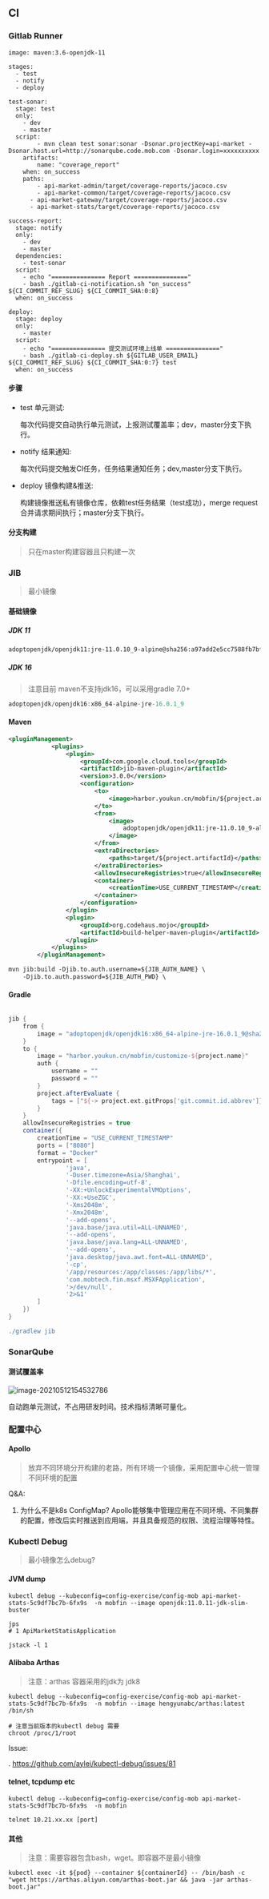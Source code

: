 ## CI 



### Gitlab Runner

```
image: maven:3.6-openjdk-11

stages:
  - test
  - notify
  - deploy

test-sonar:
  stage: test
  only:
    - dev
    - master
  script:
		- mvn clean test sonar:sonar -Dsonar.projectKey=api-market -Dsonar.host.url=http://sonarqube.code.mob.com -Dsonar.login=xxxxxxxxxx
	artifacts:
		name: "coverage_report"
    when: on_success
    paths:
    	- api-market-admin/target/coverage-reports/jacoco.csv
    	- api-market-common/target/coverage-reports/jacoco.csv
      - api-market-gateway/target/coverage-reports/jacoco.csv
      - api-market-stats/target/coverage-reports/jacoco.csv
      
success-report:
  stage: notify
  only:
    - dev
    - master
  dependencies:
    - test-sonar
  script:
    - echo "=============== Report ==============="
    - bash ./gitlab-ci-notification.sh "on_success" ${CI_COMMIT_REF_SLUG} ${CI_COMMIT_SHA:0:8}
  when: on_success
  
deploy:
  stage: deploy
  only:
    - master
  script:
    - echo "=============== 提交测试环境上线单 ==============="
    - bash ./gitlab-ci-deploy.sh ${GITLAB_USER_EMAIL} ${CI_COMMIT_REF_SLUG} ${CI_COMMIT_SHA:0:7} test
  when: on_success
```

#### 步骤

- test 单元测试:

  每次代码提交自动执行单元测试，上报测试覆盖率；dev，master分支下执行。

- notify 结果通知: 

  每次代码提交触发CI任务，任务结果通知任务；dev,master分支下执行。

- deploy 镜像构建&推送:

  构建镜像推送私有镜像仓库，依赖test任务结果（test成功），merge request合并请求期间执行；master分支下执行。

#### 分支构建

> 只在master构建容器且只构建一次

### JIB

> 最小镜像

#### 基础镜像

##### JDK 11

```xml
adoptopenjdk/openjdk11:jre-11.0.10_9-alpine@sha256:a97add2e5cc7588fb7bf67a9be4815dc0acabe914af123fbac4e028a0c3140bf
```

##### JDK 16

> 注意目前 maven不支持jdk16，可以采用gradle 7.0+

```gradle
adoptopenjdk/openjdk16:x86_64-alpine-jre-16.0.1_9
```



#### Maven

```xml
<pluginManagement>
            <plugins>
                <plugin>
                    <groupId>com.google.cloud.tools</groupId>
                    <artifactId>jib-maven-plugin</artifactId>
                    <version>3.0.0</version>
                    <configuration>
                        <to>
                            <image>harbor.youkun.cn/mobfin/${project.artifactId}:${git.commit.id.abbrev}</image>
                        </to>
                        <from>
                            <image>
                                adoptopenjdk/openjdk11:jre-11.0.10_9-alpine@sha256:a97add2e5cc7588fb7bf67a9be4815dc0acabe914af123fbac4e028a0c3140bf
                            </image>
                        </from>
                        <extraDirectories>
                            <paths>target/${project.artifactId}</paths> <!-- Copies files from-->
                        </extraDirectories>
                        <allowInsecureRegistries>true</allowInsecureRegistries>
                        <container>
                            <creationTime>USE_CURRENT_TIMESTAMP</creationTime>
                        </container>
                    </configuration>
                </plugin>
                <plugin>
                    <groupId>org.codehaus.mojo</groupId>
                    <artifactId>build-helper-maven-plugin</artifactId>
                </plugin>
            </plugins>
        </pluginManagement>

mvn jib:build -Djib.to.auth.username=${JIB_AUTH_NAME} \
    -Djib.to.auth.password=${JIB_AUTH_PWD} \
```



#### Gradle

```groovy

jib {
    from {
        image = "adoptopenjdk/openjdk16:x86_64-alpine-jre-16.0.1_9@sha256:485f58b1e084af00492c3c7704c5b0e223622f8017cbedca8c885bf2136e23bf"
    }
    to {
        image = "harbor.youkun.cn/mobfin/customize-${project.name}"
        auth {
            username = ""
            password = ""
        }
        project.afterEvaluate {
            tags = ["${-> project.ext.gitProps['git.commit.id.abbrev']}"]
        }
    }
    allowInsecureRegistries = true
    container({
        creationTime = "USE_CURRENT_TIMESTAMP"
        ports = ["8080"]
        format = "Docker"
        entrypoint = [
                'java',
                '-Duser.timezone=Asia/Shanghai',
                '-Dfile.encoding=utf-8',
                '-XX:+UnlockExperimentalVMOptions',
                '-XX:+UseZGC',
                '-Xms2048m',
                '-Xmx2048m',
                '--add-opens',
                'java.base/java.util=ALL-UNNAMED',
                '--add-opens',
                'java.base/java.lang=ALL-UNNAMED',
                '--add-opens',
                'java.desktop/java.awt.font=ALL-UNNAMED',
                '-cp',
                '/app/resources:/app/classes:/app/libs/*',
                'com.mobtech.fin.msxf.MSXFApplication',
                '>/dev/null',
                '2>&1'
        ]
    })
}

./gradlew jib
```



### SonarQube

#### 测试覆盖率



![image-20210512154532786](https://tva1.sinaimg.cn/large/008i3skNly1gqfovnnbadj31i407w75n.jpg)



自动跑单元测试，不占用研发时间。技术指标清晰可量化。

### 配置中心

#### Apollo

> 放弃不同环境分开构建的老路，所有环境一个镜像，采用配置中心统一管理不同环境的配置

Q&A: 

1. 为什么不是k8s ConfigMap?
   Apollo能够集中管理应用在不同环境、不同集群的配置，修改后实时推送到应用端，并且具备规范的权限、流程治理等特性。



### Kubectl Debug

> 最小镜像怎么debug?

#### JVM dump

```shell
kubectl debug --kubeconfig=config-exercise/config-mob api-market-stats-5c9df7bc7b-6fx9s  -n mobfin --image openjdk:11.0.11-jdk-slim-buster

jps
# 1 ApiMarketStatisApplication

jstack -l 1
```



#### Alibaba Arthas

> 注意：arthas 容器采用的jdk为 jdk8

```shell
kubectl debug --kubeconfig=config-exercise/config-mob api-market-stats-5c9df7bc7b-6fx9s  -n mobfin --image hengyunabc/arthas:latest /bin/sh

# 注意当前版本的kubectl debug 需要
chroot /proc/1/root
```

Issue: 

.  https://github.com/aylei/kubectl-debug/issues/81



#### telnet, tcpdump etc

```shell
kubectl debug --kubeconfig=config-exercise/config-mob api-market-stats-5c9df7bc7b-6fx9s  -n mobfin

telnet 10.21.xx.xx [port]
```

#### 其他

> 注意：需要容器包含bash，wget。即容器不是最小镜像

```shell
kubectl exec -it ${pod} --container ${containerId} -- /bin/bash -c "wget https://arthas.aliyun.com/arthas-boot.jar && java -jar arthas-boot.jar"
```

